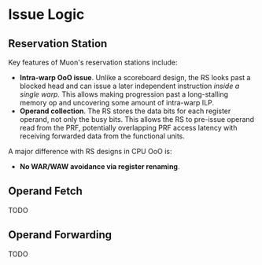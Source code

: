 Issue Logic
===========

Reservation Station
-------------------

Key features of Muon's reservation stations include:

* **Intra-warp OoO issue**.  Unlike a scoreboard design, the RS looks past a
  blocked head and can issue a later independent instruction *inside a single
  warp.* This allows making progression past a long-stalling memory op and
  uncovering some amount of intra-warp ILP.
* **Operand collection**.  The RS stores the data bits for each register
  operand, not only the busy bits.  This allows the RS to pre-issue operand
  read from the PRF, potentially overlapping PRF access latency with receiving
  forwarded data from the functional units.

A major difference with RS designs in CPU OoO is:

* **No WAR/WAW avoidance via register renaming**.

Operand Fetch
-------------

TODO

Operand Forwarding
------------------

TODO
